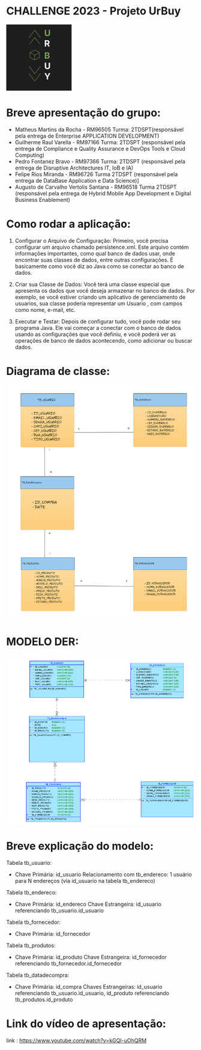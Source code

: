 # CHALLENGE  2023 - Projeto UrBuy

![ LOGO DO PROJETO ](documentação/UrBuyLogo.jpeg)

# Breve apresentação do grupo: 
* Matheus Martins da Rocha - RM96505 Turma: 2TDSPT(responsável pela entrega de Enterprise APPLICATION DEVELOPMENT)
* Guilherme Raul Varella - RM97166 Turma: 2TDSPT (responsável pela entrega de Compliance e Quality Assurance e DevOps Tools e Cloud Computing)
* Pedro Fontanez Bravo - RM97366 Turma: 2TDSPT (responsável pela entrega de Disruptive Architectures IT, IoB e IA)
* Felipe Rios Miranda - RM96726 Turma 2TDSPT (responsável pela entrega de DataBase Application e Data Science)]
* Augusto de Carvalho Vertolis Santana - RM96518 Turma 2TDSPT (responsável pela entrega de Hybrid Mobile App Development e Digital Business Enablement)


# Como rodar a aplicação: 

1. Configurar o Arquivo de Configuração:
   Primeiro, você precisa configurar um arquivo chamado persistence.xml. Este arquivo contém informações importantes, como qual banco de dados usar, onde encontrar suas classes de dados, entre outras configurações. É basicamente como você diz ao Java como se conectar ao banco de dados.

2. Criar sua Classe de Dados:
   Você terá uma classe especial que apresenta os dados que você deseja armazenar no banco de dados. Por exemplo, se você estiver criando um aplicativo de gerenciamento de usuarios, sua classe poderia representar um Usuario , com campos como nome, e-mail, etc.

4. Executar e Testar:
   Depois de configurar tudo, você pode rodar seu programa Java. Ele vai começar a conectar com o banco de dados usando as configurações que você definiu, e você poderá ver as operações de banco de dados acontecendo, como adicionar ou buscar dados.   

# Diagrama de classe:

![ DIAGRAMA DE CLASSE ](documentação/DIAGRAMA%20(2).png)


# MODELO DER:

![ MODELO_DER ](documentação/ModeloMER.png)

 # Breve explicação do modelo: 
Tabela tb_usuario:

* Chave Primária: id_usuario
Relacionamento com tb_endereco: 1 usuário para N endereços (via id_usuario na tabela tb_endereco)

Tabela tb_endereco:

* Chave Primária: id_endereco
Chave Estrangeira: id_usuario referenciando tb_usuario.id_usuario

Tabela tb_fornecedor:

* Chave Primária: id_fornecedor

Tabela tb_produtos:

* Chave Primária: id_produto
Chave Estrangeira: id_fornecedor referenciando tb_fornecedor.id_fornecedor

Tabela tb_datadecompra:

* Chave Primária: id_compra
Chaves Estrangeiras: id_usuario referenciando tb_usuario.id_usuario, id_produto referenciando tb_produtos.id_produto

# Link do vídeo de apresentação:

link : https://www.youtube.com/watch?v=kGQI-uOhQRM

